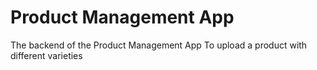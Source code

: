# Product Management App
The backend of the Product Management App
To upload a product with different varieties
